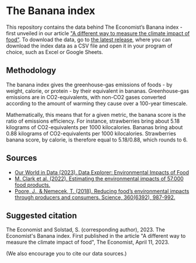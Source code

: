 # The Banana index

This repository contains the data behind The Economist’s Banana index - first unveiled in our article ["A different way to measure the climate impact of food"](https://www.economist.com/graphic-detail/2023/04/11/a-different-way-to-measure-the-climate-impact-of-food). To download the data, go to [the latest release](https://github.com/TheEconomist/banana-index-data/releases), where you can download the index data as a CSV file and open it in your program of choice, such as Excel or Google Sheets.

## Methodology
The banana index gives the greenhouse-gas emissions of foods - by weight, calorie, or protein - by their equivalent in bananas. Greenhouse-gas emissions are in CO2-equivalents, with non-CO2 gases converted according to the amount of warming they cause over a 100-year timescale. 

Mathematically, this means that for a given metric, the banana score is the ratio of emissions efficiency. For instance, strawberries bring about 5.18 kilograms of CO2-equivalents per 1000 kilocalories. Bananas bring about 0.88 kilograms of CO2-equivalents per 1000 kilocalories. Strawberries banana score, by calorie, is therefore equal to 5.18/0.88, which rounds to 6.

## Sources 
* [Our World in Data (2023). Data Explorer: Environmental Impacts of Food](https://ourworldindata.org/explorers/food-footprints)
* [M. Clark et al. (2022). Estimating the environmental impacts of 57,000 food products.](https://www.pnas.org/doi/full/10.1073/pnas.2120584119)
* [Poore, J., & Nemecek, T. (2018). Reducing food’s environmental impacts through producers and consumers. Science, 360(6392), 987-992.](https://www.science.org/doi/10.1126/science.aaq0216) 

## Suggested citation
The Economist and Solstad, S. (corresponding author), 2023. The Economist's Banana index. First published in the article "A different way to measure the climate impact of food", The Economist, April 11, 2023.

(We also encourage you to cite our data sources.)
